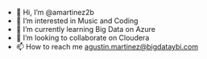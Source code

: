 - 👋 Hi, I’m @amartinez2b
- 👀 I’m interested in Music and Coding
- 🌱 I’m currently learning Big Data on Azure
- 💞️ I’m looking to collaborate on Cloudera
- 📫 How to reach me agustin.martinez@bigdataybi.com

<!---
amartinez2b/amartinez2b is a ✨ special ✨ repository because its `README.md` (this file) appears on your GitHub profile.
You can click the Preview link to take a look at your changes.
--->
